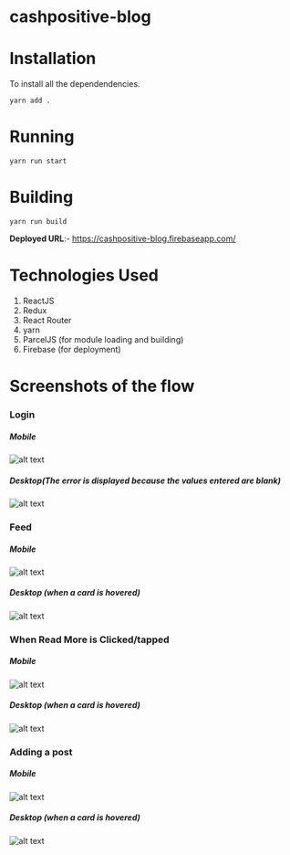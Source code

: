 # cashpositive-blog


# Installation
To install all the dependendencies.
```
yarn add .
```
# Running
```
yarn run start
```
# Building
```
yarn run build
```

**Deployed URL**:- https://cashpositive-blog.firebaseapp.com/

# Technologies Used
1. ReactJS
2. Redux
3. React Router 
4. yarn
5. ParcelJS (for module loading and building)
6. Firebase (for deployment)



#  Screenshots of the flow
### Login

##### Mobile
![alt text](https://raw.githubusercontent.com/ankushChatterjee/cashpositive-blog/master/screenshots/iphone_login.PNG "200")
##### Desktop(The error is displayed because the values entered are blank)
![alt text](https://raw.githubusercontent.com/ankushChatterjee/cashpositive-blog/master/screenshots/desktop_login.png "Mobile") 

### Feed

##### Mobile
![alt text](https://raw.githubusercontent.com/ankushChatterjee/cashpositive-blog/master/screenshots/iphone_feed.PNG "200")
##### Desktop (when a card is hovered)
![alt text](https://raw.githubusercontent.com/ankushChatterjee/cashpositive-blog/master/screenshots/desktop_feed.png "Mobile") 

### When Read More is Clicked/tapped

##### Mobile
![alt text](https://raw.githubusercontent.com/ankushChatterjee/cashpositive-blog/master/screenshots/iphone_readmore.PNG "200")
##### Desktop (when a card is hovered)
![alt text](https://raw.githubusercontent.com/ankushChatterjee/cashpositive-blog/master/screenshots/desktop_readmore.png "Mobile") 

### Adding a post

##### Mobile
![alt text](https://raw.githubusercontent.com/ankushChatterjee/cashpositive-blog/master/screenshots/iphone_add.PNG "200")
##### Desktop (when a card is hovered)
![alt text](https://raw.githubusercontent.com/ankushChatterjee/cashpositive-blog/master/screenshots/desktop_add.png "Mobile") 